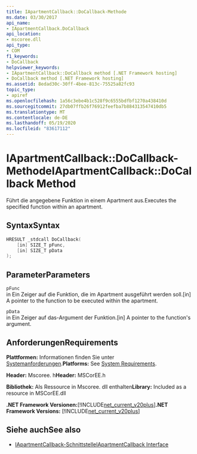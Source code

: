 ```yaml
---
title: IApartmentCallback::DoCallback-Methode
ms.date: 03/30/2017
api_name:
- IApartmentCallback.DoCallback
api_location:
- mscoree.dll
api_type:
- COM
f1_keywords:
- DoCallback
helpviewer_keywords:
- IApartmentCallback::DoCallback method [.NET Framework hosting]
- DoCallback method [.NET Framework hosting]
ms.assetid: 8edad30c-30ff-4bee-813c-75525a82fc93
topic_type:
- apiref
ms.openlocfilehash: 1a56c3ebe4b1c528f9c6555bdfbf1270a438410d
ms.sourcegitcommit: 27db07ffb26f76912feefba7b884313547410db5
ms.translationtype: MT
ms.contentlocale: de-DE
ms.lasthandoff: 05/19/2020
ms.locfileid: "83617112"
---
```

# <a name="iapartmentcallbackdocallback-method"></a><span data-ttu-id="28cc0-102">IApartmentCallback::DoCallback-Methode</span><span class="sxs-lookup"><span data-stu-id="28cc0-102">IApartmentCallback::DoCallback Method</span></span>
<span data-ttu-id="28cc0-103">Führt die angegebene Funktion in einem Apartment aus.</span><span class="sxs-lookup"><span data-stu-id="28cc0-103">Executes the specified function within an apartment.</span></span>  
  
## <a name="syntax"></a><span data-ttu-id="28cc0-104">Syntax</span><span class="sxs-lookup"><span data-stu-id="28cc0-104">Syntax</span></span>  
  
```cpp  
HRESULT _stdcall DoCallback(  
    [in] SIZE_T pFunc,  
    [in] SIZE_T pData  
);  
```  
  
## <a name="parameters"></a><span data-ttu-id="28cc0-105">Parameter</span><span class="sxs-lookup"><span data-stu-id="28cc0-105">Parameters</span></span>  
 `pFunc`  
 <span data-ttu-id="28cc0-106">in Ein Zeiger auf die Funktion, die im Apartment ausgeführt werden soll.</span><span class="sxs-lookup"><span data-stu-id="28cc0-106">[in] A pointer to the function to be executed within the apartment.</span></span>  
  
 `pData`  
 <span data-ttu-id="28cc0-107">in Ein Zeiger auf das-Argument der Funktion.</span><span class="sxs-lookup"><span data-stu-id="28cc0-107">[in] A pointer to the function's argument.</span></span>  
  
## <a name="requirements"></a><span data-ttu-id="28cc0-108">Anforderungen</span><span class="sxs-lookup"><span data-stu-id="28cc0-108">Requirements</span></span>  
 <span data-ttu-id="28cc0-109">**Plattformen:** Informationen finden Sie unter [Systemanforderungen](../../get-started/system-requirements.md).</span><span class="sxs-lookup"><span data-stu-id="28cc0-109">**Platforms:** See [System Requirements](../../get-started/system-requirements.md).</span></span>  
  
 <span data-ttu-id="28cc0-110">**Header:** Mscoree. h</span><span class="sxs-lookup"><span data-stu-id="28cc0-110">**Header:** MSCorEE.h</span></span>  
  
 <span data-ttu-id="28cc0-111">**Bibliothek:** Als Ressource in Mscoree. dll enthalten</span><span class="sxs-lookup"><span data-stu-id="28cc0-111">**Library:** Included as a resource in MSCorEE.dll</span></span>  
  
 <span data-ttu-id="28cc0-112">**.NET Framework Versionen:**[!INCLUDE[net_current_v20plus](../../../../includes/net-current-v20plus-md.md)]</span><span class="sxs-lookup"><span data-stu-id="28cc0-112">**.NET Framework Versions:** [!INCLUDE[net_current_v20plus](../../../../includes/net-current-v20plus-md.md)]</span></span>  
  
## <a name="see-also"></a><span data-ttu-id="28cc0-113">Siehe auch</span><span class="sxs-lookup"><span data-stu-id="28cc0-113">See also</span></span>

- [<span data-ttu-id="28cc0-114">IApartmentCallback-Schnittstelle</span><span class="sxs-lookup"><span data-stu-id="28cc0-114">IApartmentCallback Interface</span></span>](iapartmentcallback-interface.md)
